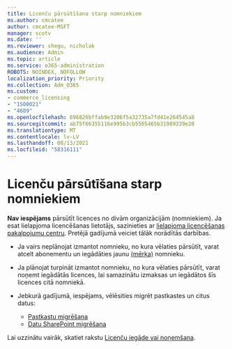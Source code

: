 ```yaml
---
title: Licenču pārsūtīšana starp nomniekiem
ms.author: cmcatee
author: cmcatee-MSFT
manager: scotv
ms.date: ''
ms.reviewer: shegu, nicholak
ms.audience: Admin
ms.topic: article
ms.service: o365-administration
ROBOTS: NOINDEX, NOFOLLOW
localization_priority: Priority
ms.collection: Adm_O365
ms.custom:
- commerce_licensing
- "1500021"
- "4689"
ms.openlocfilehash: 696826bffab9e3206f5a32735a7fd41e264545a8
ms.sourcegitcommit: ab75f66355116e995b3cb5505465b31989339e28
ms.translationtype: MT
ms.contentlocale: lv-LV
ms.lasthandoff: 08/13/2021
ms.locfileid: "58316111"
---
```

# <a name="transfer-licenses-between-tenants"></a>Licenču pārsūtīšana starp nomniekiem

**Nav iespējams** pārsūtīt licences no divām organizācijām (nomniekiem). Ja esat lielapjoma licencēšanas lietotājs, sazinieties ar [lielapjoma licencēšanas pakalpojumu centru](https://support.microsoft.com/help/4471406/how-to-contact-the-microsoft-volume-licensing-service-center). Pretējā gadījumā veiciet tālāk norādītās darbības.

- Ja vairs neplānojat izmantot nomnieku, no kura vēlaties pārsūtīt, [](https://admin.microsoft.com/Adminportal/Home?source=applauncher#/subscriptions) varat atcelt abonementu un iegādāties jaunu [(mērķa)](https://www.microsoft.com/microsoft-365/business/compare-all-microsoft-365-business-products?rtc=2&activetab=tab:primaryr2) nomnieku.
- Ja plānojat turpināt izmantot nomnieku, no kura vēlaties pārsūtīt, varat [](https://docs.microsoft.com/microsoft-365/commerce/licenses/buy-licenses#buy-or-remove-licenses-for-your-business-subscription) noņemt iegādātās licences, lai samazinātu izmaksas un iegādātos šīs licences citā nomniekā.
- Jebkurā gadījumā, iespējams, vēlēsities migrēt pastkastes un citus datus:

    - [Pastkastu migrēšana](https://docs.microsoft.com/Exchange/mailbox-migration/migrate-mailboxes-across-tenants)
    - [Datu SharePoint migrēšana](https://aka.ms/modernSpoAdminCenter/CloudContentMigrations)

Lai uzzinātu vairāk, skatiet rakstu [Licenču iegāde vai noņemšana](https://docs.microsoft.com/microsoft-365/commerce/licenses/buy-licenses).